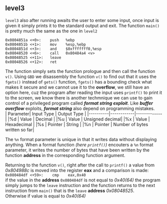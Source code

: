 ## level3
`level3` also after running awaits the user to enter some input, once input is given it simply prints it to the standard output and exit. The function `main()` 
is pretty much the same as the one in `level2`
```
0x0804851a <+0>:	push   %ebp
0x0804851b <+1>:	mov    %esp,%ebp
0x0804851d <+3>:	and    $0xfffffff0,%esp
0x08048520 <+6>:	call   0x80484a4 <v>
0x08048525 <+11>:	leave
0x08048526 <+12>:	ret
```
The function simply sets the function prologue and then call the function `v()`.
Using `GBD` we disassembly the function `v()` to find out that it uses the `fgets()` instead of `gets()` function, `fgets()` has a bounding check what makes it secure
and we cannot use it to the __overflow__, we still have an option here, cuz the program after reading the input uses `printf()` to print it to the screen, we know there
is another techmnique we can use to gain control of a privileged program called __*format string exploit*__. Like __*buffer overflow*__ exploits, __*format string*__
also depend on programming mistakes. <br>
| Parameter| Input Type | Output Type |
|----------|------------|-------------|
|%d        | Value      | Decimal     |
|%u        | Value      | Unsigned decimal|
|%x        | Value      | Hexadecimal |
|%s        | Pointer    | String      |
|%n        | Pointer    | Number of bytes written so far|

The `%n` format parameter is unique in that it writes data without displaying anything. When a format function *(here `printf()`)* encouters a `%n` format parameter, it writes
the number of bytes that have been written by the function __address__ in the corresponding function argument.

Returning to the function `v()`, right after the call to `printf()` a value from *0x804988c* is moved into the register __eax__ and a comparison is
made:<br> `0x080484df <+59>:	cmp    eax,0x40`<br> if the value in the __address__ `0x080484df` is not equal to *0x40(64)* the program simply jumps to the `leave`
instruction and the function returns to the next instruction from `main()` that is the `leave` __address__ *0x08048525*.<br>Otherwise if value is equal to *0x40(64)*
